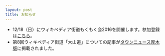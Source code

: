 ```yaml
---
layout: post
title: お知らせ
---
```


- 12/18（日）にウィキペディア街道もくもく会2016を開催します。参加登録は[こちら](http://wikipedia-road-mokumoku2016.peatix.com/)。
- 第8回ウィキペディア街道「大山道」についての記事が[タウンニュース厚木版](http://www.townnews.co.jp/0404/2016/10/14/353191.html)に掲載されました。
